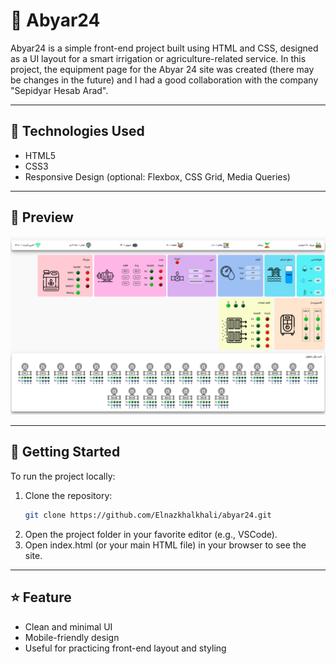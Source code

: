 # 🌿 Abyar24

Abyar24 is a simple front-end project built using HTML and CSS, designed as a UI layout for a smart irrigation or agriculture-related service.
In this project, the equipment page for the Abyar 24 site was created (there may be changes in the future) and I had a good collaboration with the company "Sepidyar Hesab Arad".

---

## 🔧 Technologies Used

- HTML5  
- CSS3  
- Responsive Design (optional: Flexbox, CSS Grid, Media Queries)

---

## 📸 Preview

![Abyar24 Preview](Abyar24-Preview.png)

---

## 🚀 Getting Started

To run the project locally:

1. Clone the repository:
   ```bash
   git clone https://github.com/Elnazkhalkhali/abyar24.git

2. Open the project folder in your favorite editor (e.g., VSCode).
3. Open index.html (or your main HTML file) in your browser to see the site.

---

## ⭐ Feature 
- Clean and minimal UI
- Mobile-friendly design
- Useful for practicing front-end layout and styling